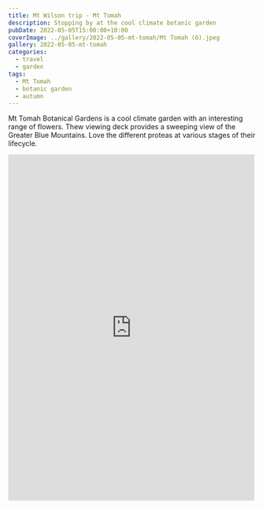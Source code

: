 ```yaml
---
title: Mt Wilson trip - Mt Tomah
description: Stopping by at the cool climate botanic garden
pubDate: 2022-05-05T15:00:00+10:00
coverImage: ../gallery/2022-05-05-mt-tomah/Mt Tomah (6).jpeg
gallery: 2022-05-05-mt-tomah
categories:
  - travel
  - garden
tags:
  - Mt Tomah
  - botanic garden
  - autumn
---
```


Mt Tomah Botanical Gardens is a cool climate garden with an interesting range of flowers. Thew viewing deck provides a sweeping view of the Greater Blue Mountains. Love the different proteas at various stages of their lifecycle.

<iframe src="https://www.facebook.com/plugins/post.php?href=https%3A%2F%2Fwww.facebook.com%2Fchris1.tham%2Fposts%2Fpfbid0J34ULUqFVZ4pmNwD7XcxS1Ddcu35vCiN4fBHbJdcUnS79R4AM5cP2YsXNw7vRmvTl&show_text=true&width=500" width="500" height="703" style="border:none;overflow:hidden" scrolling="no" frameborder="0" allowfullscreen="true" allow="autoplay; clipboard-write; encrypted-media; picture-in-picture; web-share"></iframe>
